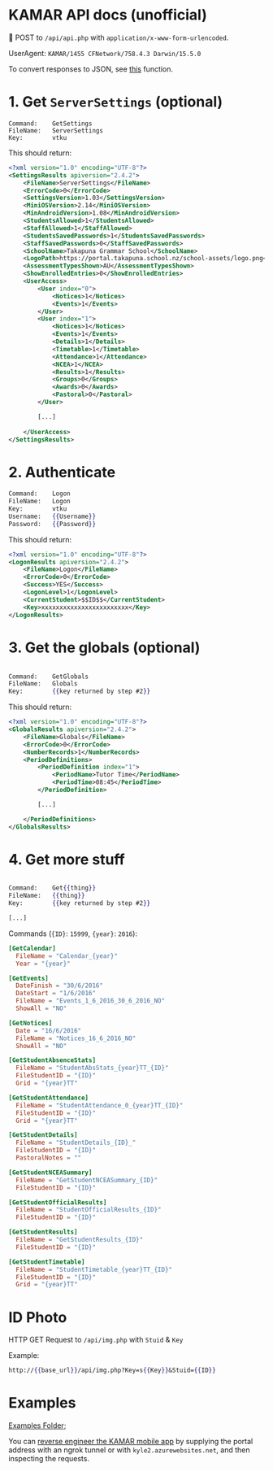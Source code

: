 # KAMAR API docs (unofficial)

:school_satchel: POST to `/api/api.php` with `application/x-www-form-urlencoded`.     

UserAgent: `KAMAR/1455 CFNetwork/758.4.3 Darwin/15.5.0`

To convert responses to JSON, see [this](https://github.com/TGS-App/API/blob/42bd30754cbaed9d0863d36025fb3c21ce370697/jade/timetable.jade#L41-L77) function.
# 1. Get `ServerSettings` (optional)


```
Command:	GetSettings
FileName:	ServerSettings
Key:	    vtku
```
This should return: 
```xml
<?xml version="1.0" encoding="UTF-8"?>
<SettingsResults apiversion="2.4.2">
    <FileName>ServerSettings</FileName>
    <ErrorCode>0</ErrorCode>
    <SettingsVersion>1.03</SettingsVersion>
    <MiniOSVersion>2.14</MiniOSVersion>
    <MinAndroidVersion>1.08</MinAndroidVersion>
    <StudentsAllowed>1</StudentsAllowed>
    <StaffAllowed>1</StaffAllowed>
    <StudentsSavedPasswords>1</StudentsSavedPasswords>
    <StaffSavedPasswords>0</StaffSavedPasswords>
    <SchoolName>Takapuna Grammar School</SchoolName>
    <LogoPath>https://portal.takapuna.school.nz/school-assets/logo.png</LogoPath>
    <AssessmentTypesShown>AU</AssessmentTypesShown>
    <ShowEnrolledEntries>0</ShowEnrolledEntries>
    <UserAccess>
        <User index="0">
            <Notices>1</Notices>
            <Events>1</Events>
        </User>
        <User index="1">
            <Notices>1</Notices>
            <Events>1</Events>
            <Details>1</Details>
            <Timetable>1</Timetable>
            <Attendance>1</Attendance>
            <NCEA>1</NCEA>
            <Results>1</Results>
            <Groups>0</Groups>
            <Awards>0</Awards>
            <Pastoral>0</Pastoral>
        </User>

        [...]
        
    </UserAccess>
</SettingsResults>
```
# 2. Authenticate

```handlebars
Command:    Logon
FileName:   Logon
Key:        vtku
Username:   {{Username}}
Password:   {{Password}}
```

This should return: 
```xml
<?xml version="1.0" encoding="UTF-8"?>
<LogonResults apiversion="2.4.2">
    <FileName>Logon</FileName>
    <ErrorCode>0</ErrorCode>
    <Success>YES</Success>
    <LogonLevel>1</LogonLevel>
    <CurrentStudent>$$ID$$</CurrentStudent>
    <Key>xxxxxxxxxxxxxxxxxxxxxxxx</Key>
</LogonResults>
```

# 3. Get the globals (optional)

```handlebars

Command:	GetGlobals
FileName:	Globals
Key:    	{{key returned by step #2}}
```

This should return: 
```xml
<?xml version="1.0" encoding="UTF-8"?>
<GlobalsResults apiversion="2.4.2">
    <FileName>Globals</FileName>
    <ErrorCode>0</ErrorCode>
    <NumberRecords>1</NumberRecords>
    <PeriodDefinitions>
        <PeriodDefinition index="1">
            <PeriodName>Tutor Time</PeriodName>
            <PeriodTime>08:45</PeriodTime>
        </PeriodDefinition>

        [...]

    </PeriodDefinitions>
</GlobalsResults>
```

# 4. Get more stuff

```handlebars

Command:	Get{{thing}}
FileName:	{{thing}}
Key:    	{{key returned by step #2}}

[...]
```

Commands (`{ID}`: `15999`, `{year}`: `2016`):
```toml
[GetCalendar]
  FileName = "Calendar_{year}"
  Year = "{year}"

[GetEvents]
  DateFinish = "30/6/2016"
  DateStart = "1/6/2016"
  FileName = "Events_1_6_2016_30_6_2016_NO"
  ShowAll = "NO"

[GetNotices]
  Date = "16/6/2016"
  FileName = "Notices_16_6_2016_NO"
  ShowAll = "NO"

[GetStudentAbsenceStats]
  FileName = "StudentAbsStats_{year}TT_{ID}"
  FileStudentID = "{ID}"
  Grid = "{year}TT"

[GetStudentAttendance]
  FileName = "StudentAttendance_0_{year}TT_{ID}"
  FileStudentID = "{ID}"
  Grid = "{year}TT"

[GetStudentDetails]
  FileName = "StudentDetails_{ID}_"
  FileStudentID = "{ID}"
  PastoralNotes = ""

[GetStudentNCEASummary]
  FileName = "GetStudentNCEASummary_{ID}"
  FileStudentID = "{ID}"

[GetStudentOfficialResults]
  FileName = "StudentOfficialResults_{ID}"
  FileStudentID = "{ID}"

[GetStudentResults]
  FileName = "GetStudentResults_{ID}"
  FileStudentID = "{ID}"

[GetStudentTimetable]
  FileName = "StudentTimetable_{year}TT_{ID}"
  FileStudentID = "{ID}"
  Grid = "{year}TT"
```

# ID Photo

HTTP GET Request to `/api/img.php` with `Stuid` & `Key`   

Example:
```handlebars
http://{{base_url}}/api/img.php?Key=s{{Key}}&Stuid={{ID}}
```   

# Examples

[Examples Folder](https://github.com/TGS-App/API/tree/master/kamar/examples);

You can [reverse engineer the KAMAR mobile app](https://github.com/TGS-App/API/blob/d439d20b0f1203dc6cda14f250da38b3db048aa3/server.js#L38-63) by supplying the portal address with an ngrok tunnel or with `kyle2.azurewebsites.net`, and then inspecting the requests.